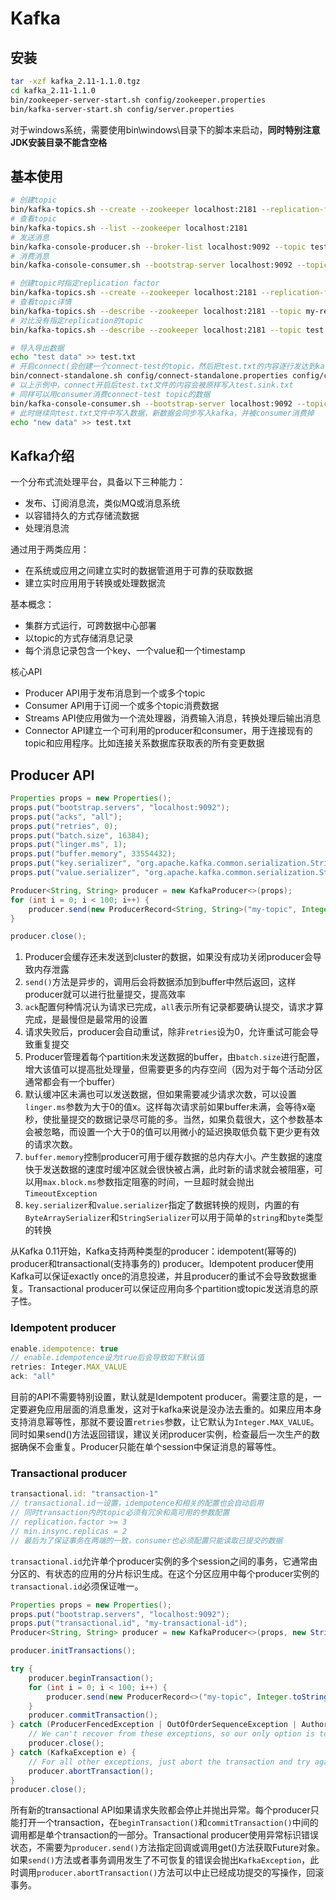 # Kafka

## 安装

```bash
tar -xzf kafka_2.11-1.1.0.tgz
cd kafka_2.11-1.1.0
bin/zookeeper-server-start.sh config/zookeeper.properties
bin/kafka-server-start.sh config/server.properties
```

对于windows系统，需要使用bin\windows\目录下的脚本来启动，**同时特别注意JDK安装目录不能含空格**

## 基本使用

```bash
# 创建topic
bin/kafka-topics.sh --create --zookeeper localhost:2181 --replication-factor 1 --partitions 1 --topic test
# 查看topic
bin/kafka-topics.sh --list --zookeeper localhost:2181
# 发送消息
bin/kafka-console-producer.sh --broker-list localhost:9092 --topic test
# 消费消息
bin/kafka-console-consumer.sh --bootstrap-server localhost:9092 --topic test --from-beginning

# 创建topic时指定replication factor
bin/kafka-topics.sh --create --zookeeper localhost:2181 --replication-factor 3 --partitions 1 --topic my-replicated-topic
# 查看topic详情
bin/kafka-topics.sh --describe --zookeeper localhost:2181 --topic my-replicated-topic
# 对比没有指定replication的topic
bin/kafka-topics.sh --describe --zookeeper localhost:2181 --topic test

# 导入导出数据
echo "test data" >> test.txt
# 开启connect(会创建一个connect-test的topic，然后把test.txt的内容逐行发达到kafka)
bin/connect-standalone.sh config/connect-standalone.properties config/connect-file-source.properties config/connect-file-sink.properties
# 以上示例中，connect开启后test.txt文件的内容会被原样写入test.sink.txt
# 同样可以用consumer消费connect-test topic的数据
bin/kafka-console-consumer.sh --bootstrap-server localhost:9092 --topic connect-test --from-beginning
# 此时继续向test.txt文件中写入数据，新数据会同步写入kafka，并被consumer消费掉
echo "new data" >> test.txt
```

## Kafka介绍

一个分布式流处理平台，具备以下三种能力：

* 发布、订阅消息流，类似MQ或消息系统
* 以容错持久的方式存储流数据
* 处理消息流

通过用于两类应用：

* 在系统或应用之间建立实时的数据管道用于可靠的获取数据
* 建立实时应用用于转换或处理数据流

基本概念：

* 集群方式运行，可跨数据中心部署
* 以topic的方式存储消息记录
* 每个消息记录包含一个key、一个value和一个timestamp

核心API

* Producer API用于发布消息到一个或多个topic
* Consumer API用于订阅一个或多个topic消费数据
* Streams API使应用做为一个流处理器，消费输入消息，转换处理后输出消息
* Connector API建立一个可利用的producer和consumer，用于连接现有的topic和应用程序。比如连接关系数据库获取表的所有变更数据

## Producer API

```java
Properties props = new Properties();
props.put("bootstrap.servers", "localhost:9092");
props.put("acks", "all");
props.put("retries", 0);
props.put("batch.size", 16384);
props.put("linger.ms", 1);
props.put("buffer.memory", 33554432);
props.put("key.serializer", "org.apache.kafka.common.serialization.StringSerializer");
props.put("value.serializer", "org.apache.kafka.common.serialization.StringSerializer");

Producer<String, String> producer = new KafkaProducer<>(props);
for (int i = 0; i < 100; i++) {
    producer.send(new ProducerRecord<String, String>("my-topic", Integer.toString(i), Integer.toString(i)));
}

producer.close();
```

1. Producer会缓存还未发送到cluster的数据，如果没有成功关闭producer会导致内存泄露
2. `send()`方法是异步的，调用后会将数据添加到buffer中然后返回，这样producer就可以进行批量提交，提高效率
3. `ack`配置何种情况认为请求已完成，`all`表示所有记录都要确认提交，请求才算完成，是最慢但是最常用的设置
4. 请求失败后，producer会自动重试，除非`retries`设为0，允许重试可能会导致重复提交
5. Producer管理着每个partition未发送数据的buffer，由`batch.size`进行配置，增大该值可以提高批处理量，但需要更多的内存空间（因为对于每个活动分区通常都会有一个buffer）
6. 默认缓冲区未满也可以发送数据，但如果需要减少请求次数，可以设置`linger.ms`参数为大于0的值x。这样每次请求前如果buffer未满，会等待x毫秒，使批量提交的数据记录尽可能的多。当然，如果负载很大，这个参数基本会被忽略，而设置一个大于0的值可以用微小的延迟换取低负载下更少更有效的请求次数。
7. `buffer.memory`控制producer可用于缓存数据的总内存大小。产生数据的速度快于发送数据的速度时缓冲区就会很快被占满，此时新的请求就会被阻塞，可以用`max.block.ms`参数指定阻塞的时间，一旦超时就会抛出`TimeoutException`
8. `key.serializer`和`value.serializer`指定了数据转换的规则，内置的有`ByteArraySerializer`和`StringSerializer`可以用于简单的`string`和`byte`类型的转换

从Kafka 0.11开始，Kafka支持两种类型的producer：idempotent(幂等的) producer和transactional(支持事务的) producer。Idempotent producer使用Kafka可以保证exactly once的消息投递，并且producer的重试不会导致数据重复。Transactional producer可以保证应用向多个partition或topic发送消息的原子性。

### Idempotent producer

```js
enable.idempotence: true
// enable.idempotence设为true后会导致如下默认值
retries: Integer.MAX_VALUE
ack: "all"
```
目前的API不需要特别设置，默认就是Idempotent producer。需要注意的是，一定要避免应用层面的消息重发，这对于kafka来说是没办法去重的。如果应用本身支持消息幂等性，那就不要设置`retries`参数，让它默认为`Integer.MAX_VALUE`。同时如果send()方法返回错误，建议关闭producer实例，检查最后一次生产的数据确保不会重复。Producer只能在单个session中保证消息的幂等性。

### Transactional producer

```js
transactional.id: "transaction-1"
// transactional.id一设置，idempotence和相关的配置也会自动启用
// 同时transaction内的topic必须有冗余和高可用的参数配置
// replication.factor >= 3
// min.insync.replicas = 2
// 最后为了保证事务在两端的一致，consumer也必须配置只能读取已提交的数据
```
`transactional.id`允许单个producer实例的多个session之间的事务，它通常由分区的、有状态的应用的分片标识生成。在这个分区应用中每个producer实例的`transactional.id`必须保证唯一。

```java
Properties props = new Properties();
props.put("bootstrap.servers", "localhost:9092");
props.put("transactional.id", "my-transactional-id");
Producer<String, String> producer = new KafkaProducer<>(props, new StringSerializer(), new StringSerializer());

producer.initTransactions();

try {
    producer.beginTransaction();
    for (int i = 0; i < 100; i++) {
        producer.send(new ProducerRecord<>("my-topic", Integer.toString(i), Integer.toString(i)));
    }
    producer.commitTransaction();
} catch (ProducerFencedException | OutOfOrderSequenceException | AuthorizationException e) {
    // We can't recover from these exceptions, so our only option is to close the producer and exit.
    producer.close();
} catch (KafkaException e) {
    // For all other exceptions, just abort the transaction and try again.
    producer.abortTransaction();
}
producer.close();
```

所有新的transactional API如果请求失败都会停止并抛出异常。每个producer只能打开一个transaction，在`beginTransaction()`和`commitTransaction()`中间的调用都是单个transaction的一部分。Transactional producer使用异常标识错误状态，不需要为`producer.send()`方法指定回调或调用get()方法获取Future对象。如果`send()`方法或者事务调用发生了不可恢复的错误会抛出`KafkaException`，此时调用`producer.abortTransaction()`方法可以中止已经成功提交的写操作，回滚事务。

